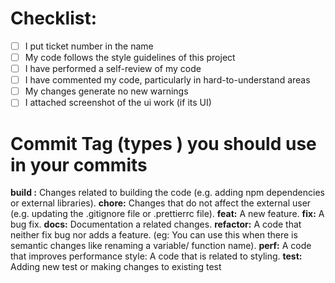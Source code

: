 # Checklist:

- [ ] I put ticket number in the name
- [ ] My code follows the style guidelines of this project
- [ ] I have performed a self-review of my code
- [ ] I have commented my code, particularly in hard-to-understand areas
- [ ] My changes generate no new warnings
- [ ] I attached screenshot of the ui work (if its UI)

# Commit Tag (types ) you should use in your commits

**build :** Changes related to building the code (e.g. adding npm dependencies or external libraries).
**chore:** Changes that do not affect the external user (e.g. updating the .gitignore file or .prettierrc file).
**feat:** A new feature.
**fix:** A bug fix.
**docs:** Documentation a related changes.
**refactor:** A code that neither fix bug nor adds a feature. (eg: You can use this when there is semantic changes like renaming a variable/ function name).
**perf:** A code that improves performance style: A code that is related to styling.
**test:** Adding new test or making changes to existing test
